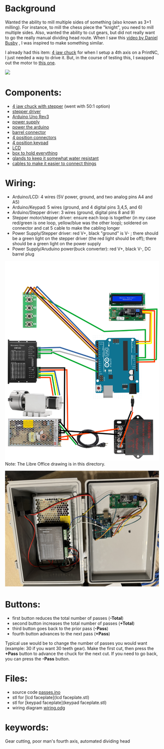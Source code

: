 # Background

Wanted the ability to mill multiple sides of something (also known as 3+1 milling). For instance, to mill the chess piece the "knight", you need to mill multiple sides. Also, wanted the ability to cut gears, but did not really want to go the really manual dividing head route. When I saw this [video by Daniel Busby](https://www.youtube.com/watch?v=1Cl9l5O7EEI) , I was inspired to make something similar.

I already had this item: [4 jaw chuck](https://a.aliexpress.com/_mOB9M1P) for when I setup a 4th axis on a PrintNC, I just needed a way to drive it. But, in the course of testing this, I swapped out the motor to [this one](https://www.amazon.com/gp/product/B0B6N36NQJ).

![](working.gif)


# Components:
- [4 jaw chuck with stepper](https://a.aliexpress.com/_mOB9M1P) (went with 50:1 option)
- [stepper driver](https://www.amazon.com/gp/product/B07YWZRXGR)
- [Arduino Uno Rev3](https://www.amazon.com/dp/B008GRTSV6)
- [power supply](https://www.amazon.com/gp/product/B077BN32KZ)
- [power the arduino](https://www.amazon.com/dp/B07V6X6L89?ref=ppx_yo2ov_dt_b_product_details&th=1)
- [barrel connector](https://www.amazon.com/43x2pcs-Connectors-Security-Lighting-MILAPEAK/dp/B072BXB2Y8)
- [4 position connectors](https://www.amazon.com/gp/product/B083GR7FQF)
- [4 position keypad](https://www.amazon.com/gp/product/B07PFK5Z7L/)
- [LCD](https://www.amazon.com/dp/B07S7PJYM6)
- [box to hold everything](https://www.amazon.com/dp/B08282SQPT?ref=ppx_yo2ov_dt_b_product_details&th=1)
- [glands to keep it somewhat water resistant](https://www.amazon.com/dp/B09WQCF6TQ?ref=ppx_yo2ov_dt_b_product_details&th=1)
- [cables to make it easier to connect things](https://www.amazon.com/gp/product/B01EV70C78)

# Wiring:
- Arduino/LCD: 4 wires (5V power, ground, and two analog pins A4 and A5)
- Arduino/Keypad: 5 wires (ground, and 4 digital pins 3,4,5, and 6)
- Arduino/Stepper driver: 3 wires (ground, digital pins 8 and 9)
- Stepper motor/stepper driver: ensure each loop is together (in my case red/green is one loop, yellow/blue was the other loop); soldered on connector and cat 5 cable to make the cabling longer
- Power Supply/Stepper driver: red V+, black "ground" is V- ; there should be a green light on the stepper driver (the red light should be off); there should be a green light on the power supply
- Power Supply/Aruduino power(buck converter): red V+, black V-, DC barrel plug

![](wiring.png)
Note: The Libre Office drawing is in this directory.

![](internals.jpg)

# Buttons:
- first button reduces the total number of passes (**-Total**)
- second button increases the total number of passes (**+Total**)
- third button goes back to the prior pass (**-Pass**)
- fourth button advances to the next pass (**+Pass**)

Typical use would be to change the number of passes you would want (example: 30 if you want 30 teeth gear). Make the first cut, then press the **+Pass** button to advance the chuck for the next cut. If you need to go back, you can press the **-Pass** button.


# Files:
- source code [passes.ino](passes.ino)
- stl for [lcd faceplate](lcd faceplate.stl)
- stl for [keypad faceplate](keypad faceplate.stl)
- wiring diagram [wiring.odg](wiring.odg)

# keywords:
Gear cutting, poor man's fourth axis, automated dividing head
